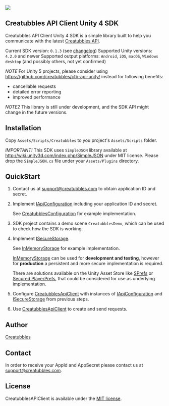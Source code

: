 [![](https://stateoftheart.creatubbles.com/wp-content/uploads/2015/01/ctb_home_logo.png)](https://www.creatubbles.com/)

## Creatubbles API Client Unity 4 SDK
Creatubbles API Client Unity 4 SDK is a simple library built to help you communicate with the latest [Creatubbles API](https://stateoftheart.creatubbles.com/api/).

Current SDK version: `0.1.3` (see [changelog](https://github.com/creatubbles/ctb-api-unity/blob/master/CHANGELOG.md))
Supported Unity versions: `4.2.0` and newer
Supported output platforms: `Android`, `iOS`, `macOS`, `Windows desktop` (and possibly others, not yet confirmed)

*NOTE* For Unity 5 projects, please consider using https://github.com/creatubbles/ctb-api-unity/ instead for following benefits:
- cancellable requests
- detailed error reporting
- improved performance

*NOTE2* This library is still under development, and the SDK API might change in the future versions.

## Installation
Copy  `Assets/Scripts/Creatubbles` to you project's `Assets/Scripts` folder.

*IMPORTANT!* This SDK uses `SimpleJSON` library available at http://wiki.unity3d.com/index.php/SimpleJSON under MIT license. Please drop the `SimpleJSON.cs` file under your `Assets/Plugins` directory.

## QuickStart
1. Contact us at <support@creatubbles.com> to obtain application ID and secret.

2. Implement [IApiConfiguration](Assets/Scripts/Creatubbles/Api/IApiConfiguration.cs) including your application ID and secret.

    See [CreatubblesConfiguration](Assets/Scripts/Demo/CreatubblesConfiguration.cs) for example implementation.

3. SDK project contains a demo scene `CreatubblesDemo`, which can be used to check how the SDK is working.

4. Implement [ISecureStorage](Assets/Scripts/Creatubbles/Api/Storage/ISecureStorage.cs).

    See [InMemoryStorage](Assets/Scripts/Creatubbles/Api/Storage/InMemoryStorage.cs) for example implementation.

    [InMemoryStorage](Assets/Scripts/Creatubbles/Api/Storage/InMemoryStorage.cs) can be used for **development and testing**, however for **production** a persistent and more secure implementation is required.

    There are solutions available on the Unity Asset Store like [SPrefs](https://www.assetstore.unity3d.com/en/#!/content/56051) or [Secured PlayerPrefs](https://www.assetstore.unity3d.com/en/#!/content/32357), that could be considered for use as underlying implementation.

5. Configure [CreatubblesApiClient](Assets/Scripts/Creatubbles/Api/CreatubblesApiClient.cs) with instances of [IApiConfiguration](Assets/Scripts/Creatubbles/Api/IApiConfiguration.cs) and [ISecureStorage](Assets/Scripts/Creatubbles/Api/Storage/ISecureStorage.cs) from previous steps.

6. Use [CreatubblesApiClient](Assets/Scripts/Creatubbles/Api/CreatubblesApiClient.cs) to create and send requests.

## Author
[Creatubbles](https://www.creatubbles.com/)

## Contact
In order to receive your AppId and AppSecret please contact us at <support@creatubbles.com>.

## License
CreatubblesAPIClient is available under the [MIT license](LICENSE.md).
